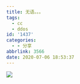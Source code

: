 ```yaml
---
title: 无语。。。
tags:
  - cc
  - ddos
id: '1437'
categories:
  - - 分享
abbrlink: 3566
date: 2020-07-06 18:53:37
---
```


[![](https://www.gitiu.com/wp-content/uploads/2020/07/1594032792-Snipaste_2020-07-06_18-51-57.png?x-oss-process=image/resize,m_fill,w_267,h_300/format,webp/quality,Q_100#)](https://www.gitiu.com/wp-content/uploads/2020/07/1594032792-Snipaste_2020-07-06_18-51-57.png)
